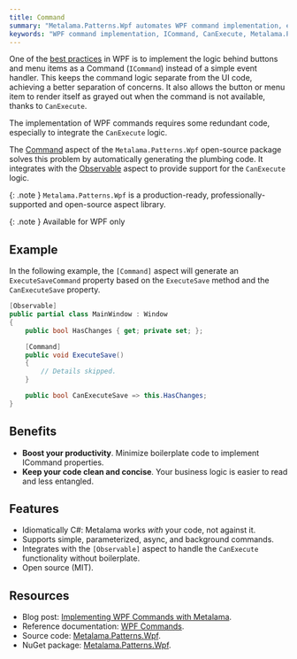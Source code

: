 ```yaml
---
title: Command
summary: "Metalama.Patterns.Wpf automates WPF command implementation, enhancing productivity by reducing boilerplate code and supporting `CanExecute` logic."
keywords: "WPF command implementation, ICommand, CanExecute, Metalama.Patterns.Wpf, boilerplate code, command automation"
---
```


One of the [best practices](https://blog.postsharp.net/wpf-best-practices-2024) in WPF is to implement the logic behind
buttons and menu items as a Command (`ICommand`) instead of a simple event handler. This keeps the command logic
separate from the UI code, achieving a better separation of concerns. It also allows the button or menu item to render
itself as grayed out when the command is not available, thanks to `CanExecute`.

The implementation of WPF commands requires some redundant code, especially to integrate the `CanExecute` logic.

The [Command](https://doc.postsharp.net/metalama/patterns/wpf/command) aspect of the `Metalama.Patterns.Wpf` open-source
package solves this problem by automatically generating the plumbing code. It integrates with
the [Observable](https://doc.postsharp.net/metalama/patterns/observability) aspect to provide support for the
`CanExecute` logic.

{: .note }
`Metalama.Patterns.Wpf` is a production-ready, professionally-supported and open-source aspect library. <i class="supported no-tooltip"></i>

{: .note }
Available for WPF only


## Example

In the following example, the `[Command]` aspect will generate an `ExecuteSaveCommand` property based on the
`ExecuteSave` method and the `CanExecuteSave` property.

```csharp
[Observable]
public partial class MainWindow : Window
{
    public bool HasChanges { get; private set; };

    [Command]
    public void ExecuteSave()
    {
        // Details skipped.
    }

    public bool CanExecuteSave => this.HasChanges;
}
```

## Benefits

* **Boost your productivity**. Minimize boilerplate code to implement ICommand properties.
* **Keep your code clean and concise**. Your business logic is easier to read and less entangled.

## Features

* Idiomatically C#: Metalama works _with_ your code, not against it.
* Supports simple, parameterized, async, and background commands.
* Integrates with the `[Observable]` aspect to handle the `CanExecute` functionality without boilerplate.
* Open source (MIT).

## Resources

* Blog post: [Implementing WPF Commands with Metalama](https://blog.postsharp.net/wpf-command-metalama).
* Reference documentation: [WPF Commands](https://doc.postsharp.net/metalama/patterns/wpf/command).
* Source
  code: [Metalama.Patterns.Wpf](https://github.com/postsharp/Metalama.Patterns/tree/HEAD/src/Metalama.Patterns.Wpf).
* NuGet package: [Metalama.Patterns.Wpf](https://www.nuget.org/packages/Metalama.Patterns.Wpf).



